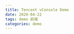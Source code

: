 ```yaml
---
title: Tencent vConsole Demo
date: 2020-04-22
tags: demo 前端
categories: demo
---
```


<script src="https://fastly.jsdelivr.net/gh/Tencent/vConsole/dist/vconsole.min.js"></script>
<script>
  // 初始化
  var vConsole = new VConsole();
  console.log('Hello world');
</script>
